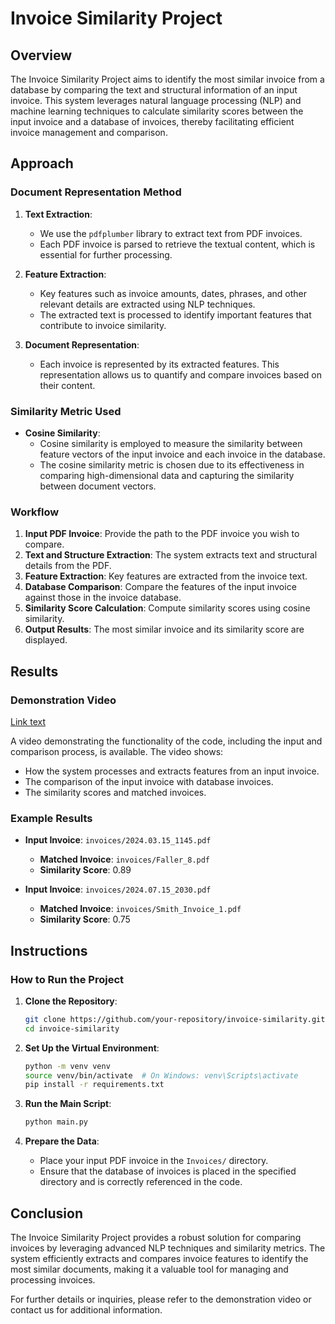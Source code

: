 # Invoice Similarity Project

## Overview

The Invoice Similarity Project aims to identify the most similar invoice from a database by comparing the text and structural information of an input invoice. This system leverages natural language processing (NLP) and machine learning techniques to calculate similarity scores between the input invoice and a database of invoices, thereby facilitating efficient invoice management and comparison.

## Approach

### Document Representation Method

1. **Text Extraction**: 
   - We use the `pdfplumber` library to extract text from PDF invoices.
   - Each PDF invoice is parsed to retrieve the textual content, which is essential for further processing.

2. **Feature Extraction**:
   - Key features such as invoice amounts, dates, phrases, and other relevant details are extracted using NLP techniques.
   - The extracted text is processed to identify important features that contribute to invoice similarity.

3. **Document Representation**:
   - Each invoice is represented by its extracted features. This representation allows us to quantify and compare invoices based on their content.

### Similarity Metric Used

- **Cosine Similarity**: 
   - Cosine similarity is employed to measure the similarity between feature vectors of the input invoice and each invoice in the database.
   - The cosine similarity metric is chosen due to its effectiveness in comparing high-dimensional data and capturing the similarity between document vectors.

### Workflow

1. **Input PDF Invoice**: Provide the path to the PDF invoice you wish to compare.
2. **Text and Structure Extraction**: The system extracts text and structural details from the PDF.
3. **Feature Extraction**: Key features are extracted from the invoice text.
4. **Database Comparison**: Compare the features of the input invoice against those in the invoice database.
5. **Similarity Score Calculation**: Compute similarity scores using cosine similarity.
6. **Output Results**: The most similar invoice and its similarity score are displayed.

## Results

### Demonstration Video
[Link text](https://www.loom.com/share/441909e4ded5448fa035e0e7c714fdbb?sid=63e4f4e6-a96e-4ec8-bb28-2b875e0cd6a2)

A video demonstrating the functionality of the code, including the input and comparison process, is available. The video shows:
- How the system processes and extracts features from an input invoice.
- The comparison of the input invoice with database invoices.
- The similarity scores and matched invoices.

### Example Results

- **Input Invoice**: `invoices/2024.03.15_1145.pdf`
  - **Matched Invoice**: `invoices/Faller_8.pdf`
  - **Similarity Score**: 0.89

- **Input Invoice**: `invoices/2024.07.15_2030.pdf`
  - **Matched Invoice**: `invoices/Smith_Invoice_1.pdf`
  - **Similarity Score**: 0.75

## Instructions

### How to Run the Project

1. **Clone the Repository**:
    ```sh
    git clone https://github.com/your-repository/invoice-similarity.git
    cd invoice-similarity
    ```

2. **Set Up the Virtual Environment**:
    ```sh
    python -m venv venv
    source venv/bin/activate  # On Windows: venv\Scripts\activate
    pip install -r requirements.txt
    ```

3. **Run the Main Script**:
    ```sh
    python main.py
    ```

4. **Prepare the Data**:
    - Place your input PDF invoice in the `Invoices/` directory.
    - Ensure that the database of invoices is placed in the specified directory and is correctly referenced in the code.

## Conclusion

The Invoice Similarity Project provides a robust solution for comparing invoices by leveraging advanced NLP techniques and similarity metrics. The system efficiently extracts and compares invoice features to identify the most similar documents, making it a valuable tool for managing and processing invoices.

For further details or inquiries, please refer to the demonstration video or contact us for additional information.

